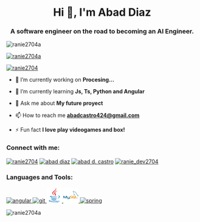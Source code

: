 <h1 align="center">Hi 👋, I'm Abad Diaz</h1>
<h3 align="center">A software engineer on the road to becoming an AI Engineer.</h3>

<p align="left"> <img src="https://komarev.com/ghpvc/?username=ranie2704a&label=Profile%20views&color=0e75b6&style=flat" alt="ranie2704a" /> </p>

<p align="left"> <a href="https://github.com/ryo-ma/github-profile-trophy"><img src="https://github-profile-trophy.vercel.app/?username=ranie2704a" alt="ranie2704a" /></a> </p>

<p align="left"> <a href="https://twitter.com/ranie2704" target="blank"><img src="https://img.shields.io/twitter/follow/ranie2704?logo=twitter&style=for-the-badge" alt="ranie2704" /></a> </p>

- 🔭 I’m currently working on **Procesing...**

- 🌱 I’m currently learning **Js, Ts, Python and Angular**

- 💬 Ask me about **My future proyect**

- 📫 How to reach me **abadcastro424@gmail.com**

- ⚡ Fun fact **I love play videogames and box!**

<h3 align="left">Connect with me:</h3>
<p align="left">
<a href="https://twitter.com/ranie2704" target="blank"><img align="center" src="https://raw.githubusercontent.com/rahuldkjain/github-profile-readme-generator/master/src/images/icons/Social/twitter.svg" alt="ranie2704" height="30" width="40" /></a>
<a href="https://linkedin.com/in/abad diaz" target="blank"><img align="center" src="https://raw.githubusercontent.com/rahuldkjain/github-profile-readme-generator/master/src/images/icons/Social/linked-in-alt.svg" alt="abad diaz" height="30" width="40" /></a>
<a href="https://fb.com/abad d. castro" target="blank"><img align="center" src="https://raw.githubusercontent.com/rahuldkjain/github-profile-readme-generator/master/src/images/icons/Social/facebook.svg" alt="abad d. castro" height="30" width="40" /></a>
<a href="https://instagram.com/ranie_dev2704" target="blank"><img align="center" src="https://raw.githubusercontent.com/rahuldkjain/github-profile-readme-generator/master/src/images/icons/Social/instagram.svg" alt="ranie_dev2704" height="30" width="40" /></a>
</p>

<h3 align="left">Languages and Tools:</h3>
<p align="left"> <a href="https://angular.io" target="_blank" rel="noreferrer"> <img src="https://angular.io/assets/images/logos/angular/angular.svg" alt="angular" width="40" height="40"/> </a> </a> <a href="https://git-scm.com/" target="_blank" rel="noreferrer"> <img src="https://www.vectorlogo.zone/logos/git-scm/git-scm-icon.svg" alt="git" width="40" height="40"/> </a> <a href="https://www.java.com" target="_blank" rel="noreferrer"> <img src="https://raw.githubusercontent.com/devicons/devicon/master/icons/java/java-original.svg" alt="java" width="40" height="40"/> </a> <a href="https://www.mysql.com/" target="_blank" rel="noreferrer"> <img src="https://raw.githubusercontent.com/devicons/devicon/master/icons/mysql/mysql-original-wordmark.svg" alt="mysql" width="40" height="40"/> </a> <a href="https://spring.io/" target="_blank" rel="noreferrer"> <img src="https://www.vectorlogo.zone/logos/springio/springio-icon.svg" alt="spring" width="40" height="40"/> </a> </p>

<p><img align="center" src="https://github-readme-stats.vercel.app/api/top-langs?username=ranie2704a&show_icons=true&locale=en&layout=compact" alt="ranie2704a" /></p>
